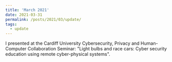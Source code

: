 ```yaml
---
title: 'March 2021'
date: 2021-03-31
permalink: /posts/2021/03/update/
tags:
  - update
---
```


I presented at the Cardiff University Cybersecurity, Privacy and Human-Computer Collaboration Seminar: "Light bulbs and race cars: Cyber security education using remote cyber-physical systems".